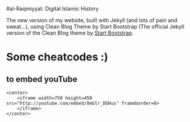 #al-Raqmiyyat: Digital Islamic History

The new version of my website, built with Jekyll (and lots of pain and sweat...), using Clean Blog Theme by Start Bootstrap
(The official Jekyll version of the Clean Blog theme by [Start Bootstrap](http://startbootstrap.com/).

# Some cheatcodes :)

## to embed youTube
```
<center>
	<iframe width=750 height=450 src="http://youtube.com/embed/0eblr_DGHus" frameborder=0>
	</iframe>
</center>
```